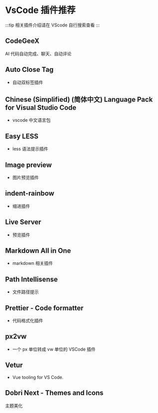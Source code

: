 # VsCode 插件推荐

:::tip
相关插件介绍请在 VScode 自行搜索查看
:::

## CodeGeeX

AI 代码自动完成、聊天、自动评论

## Auto Close Tag

- 自动双标签插件

## Chinese (Simplified) (简体中文) Language Pack for Visual Studio Code

- vscode 中文语言包

## Easy LESS

- less 语法提示插件

## Image preview

- 图片预览插件

## indent-rainbow

- 缩进插件

## Live Server

- 预览插件

## Markdown All in One

- markdown 相关插件

## Path Intellisense

- 文件路径提示

## Prettier - Code formatter

- 代码格式化插件

## px2vw

- 一个 px 单位转成 vw 单位的 VSCode 插件

## Vetur

- Vue tooling for VS Code.

## Dobri Next - Themes and Icons

主题美化
